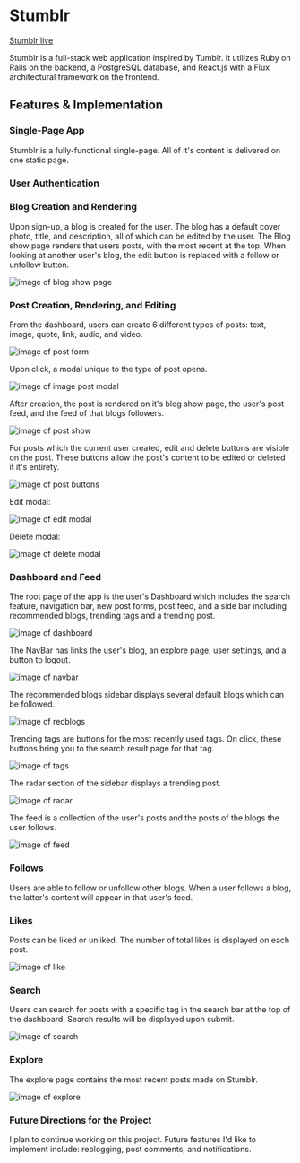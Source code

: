 # Stumblr

[Stumblr live][heroku]

[heroku]: https://stumblrr.herokuapp.com/

Stumblr is a full-stack web application inspired by Tumblr.  It utilizes Ruby on Rails on the backend, a PostgreSQL database, and React.js with a Flux architectural framework on the frontend.  

## Features & Implementation

### Single-Page App

Stumblr is a fully-functional single-page. All of it's content is delivered on one static page.  

### User Authentication

### Blog Creation and Rendering

Upon sign-up, a blog is created for the user. The blog has a default cover photo, title, and description, all of which can be edited by the user. The Blog show page renders that users posts, with the most recent at the top.
When looking at another user's blog, the edit button is replaced with a follow or unfollow button.

![image of blog show page](https://github.com/kattelles/Stumblr/blob/master/docs/images/blogshow.png)

### Post Creation, Rendering, and Editing

From the dashboard, users can create 6 different types of posts: text, image, quote, link, audio, and video.

![image of post form](https://github.com/kattelles/Stumblr/blob/master/docs/images/postform.png)

Upon click, a modal unique to the type of post opens.

![image of image post modal](https://github.com/kattelles/Stumblr/blob/master/docs/images/postmodal.png)

After creation, the post is rendered on it's blog show page, the user's post feed, and the feed of that blogs followers.

![image of post show](https://github.com/kattelles/Stumblr/blob/master/docs/images/postshow.png)

For posts which the current user created, edit and delete buttons are visible on the post. These buttons allow the post's content to be edited or deleted it it's entirety.

![image of post buttons](https://github.com/kattelles/Stumblr/blob/master/docs/images/editdelete.png)

Edit modal:

![image of edit modal](https://github.com/kattelles/Stumblr/blob/master/docs/images/postedit.png)

Delete modal:

![image of delete modal](https://github.com/kattelles/Stumblr/blob/master/docs/images/deletemodal.png)

### Dashboard and Feed

The root page of the app is the user's Dashboard which includes the search feature, navigation bar, new post forms, post feed, and a side bar including recommended blogs, trending tags and a trending post.

![image of dashboard](https://github.com/kattelles/Stumblr/blob/master/docs/images/dashboard.png)

The NavBar has links the user's blog, an explore page, user settings, and a button to logout.

![image of navbar](https://github.com/kattelles/Stumblr/blob/master/docs/images/navbar.png)

The recommended blogs sidebar displays several default blogs which can be followed.

![image of recblogs](https://github.com/kattelles/Stumblr/blob/master/docs/images/recblogs.png)

Trending tags are buttons for the most recently used tags. On click, these buttons bring you to the search result page for that tag.

![image of tags](https://github.com/kattelles/Stumblr/blob/master/docs/images/tags.png)

The radar section of the sidebar displays a trending post.

![image of radar](https://github.com/kattelles/Stumblr/blob/master/docs/images/radar.png)

The feed is a collection of the user's posts and the posts of the blogs the user follows.

![image of feed](https://github.com/kattelles/Stumblr/blob/master/docs/images/feed.png)

### Follows

Users are able to follow or unfollow other blogs. When a user follows a blog, the latter's content will appear in that user's feed.

### Likes

Posts can be liked or unliked. The number of total likes is displayed on each post.

![image of like](https://github.com/kattelles/Stumblr/blob/master/docs/images/like.png)

### Search

Users can search for posts with a specific tag in the search bar at the top of the dashboard. Search results will be displayed upon submit.

![image of search](https://github.com/kattelles/Stumblr/blob/master/docs/images/search.png)

### Explore

The explore page contains the most recent posts made on Stumblr.

![image of explore](https://github.com/kattelles/Stumblr/blob/master/docs/images/explore.png)

### Future Directions for the Project

I plan to continue working on this project. Future features I'd like to implement include: reblogging, post comments, and notifications.
